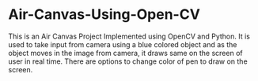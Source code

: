 # Air-Canvas-Using-Open-CV
This is an Air Canvas Project Implemented using OpenCV and Python. It is used to take input from camera using a blue colored object and as the object moves in the image from camera, it draws same on the screen of user in real time. There are options to change color of pen to draw on the screen.
